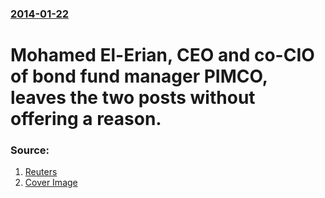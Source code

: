 ### [2014-01-22](/news/2014/01/22/index.md)

# Mohamed El-Erian, CEO and co-CIO of bond fund manager PIMCO, leaves the two posts without offering a reason. 




### Source:

1. [Reuters](http://www.reuters.com/article/2014/01/22/allianz-pimco-idUSL2N0KV1P620140122)
1. [Cover Image](http://s4.reutersmedia.net/resources_v2/images/rcom-default.png)
